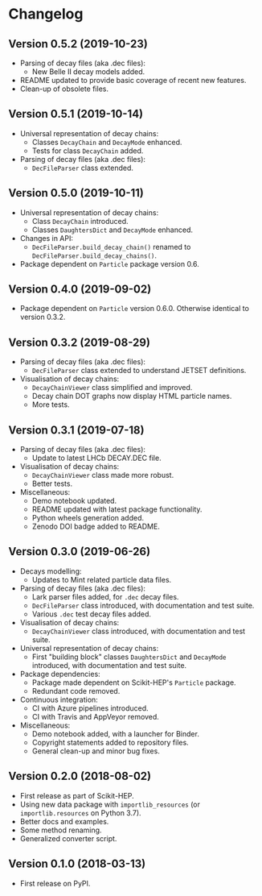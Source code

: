# Changelog

## Version 0.5.2 (2019-10-23)

* Parsing of decay files (aka .dec files):
  - New Belle II decay models added.
* README updated to provide basic coverage of recent new features.
* Clean-up of obsolete files.


## Version 0.5.1 (2019-10-14)

* Universal representation of decay chains:
  - Classes ``DecayChain`` and ``DecayMode`` enhanced.
  - Tests for class ``DecayChain`` added.
* Parsing of decay files (aka .dec files):
  - ``DecFileParser`` class extended.


## Version 0.5.0 (2019-10-11)

* Universal representation of decay chains:
  - Class ``DecayChain`` introduced.
  - Classes ``DaughtersDict`` and ``DecayMode`` enhanced.
* Changes in API:
  - ``DecFileParser.build_decay_chain()`` renamed to ``DecFileParser.build_decay_chains()``.
* Package dependent on ``Particle`` package version 0.6.


## Version 0.4.0 (2019-09-02)

* Package dependent on ``Particle`` version 0.6.0.
  Otherwise identical to version 0.3.2.


## Version 0.3.2 (2019-08-29)

* Parsing of decay files (aka .dec files):
  - ``DecFileParser`` class extended to understand JETSET definitions.
* Visualisation of decay chains:
  - ``DecayChainViewer`` class simplified and improved.
  - Decay chain DOT graphs now display HTML particle names.
  - More tests.


## Version 0.3.1 (2019-07-18)

* Parsing of decay files (aka .dec files):
  - Update to latest LHCb DECAY.DEC file.
* Visualisation of decay chains:
  - ``DecayChainViewer`` class made more robust.
  - Better tests.
* Miscellaneous:
  - Demo notebook updated.
  - README updated with latest package functionality.
  - Python wheels generation added.
  - Zenodo DOI badge added to README.


## Version 0.3.0 (2019-06-26)

* Decays modelling:
  - Updates to Mint related particle data files.
* Parsing of decay files (aka .dec files):
  - Lark parser files added, for ``.dec`` decay files.
  - ``DecFileParser`` class introduced, with documentation and test suite.
  - Various ``.dec`` test decay files added.
* Visualisation of decay chains:
  - ``DecayChainViewer`` class introduced, with documentation and test suite.
* Universal representation of decay chains:
  - First "building block" classes ``DaughtersDict`` and ``DecayMode`` introduced,
    with documentation and test suite.
* Package dependencies:
  - Package made dependent on Scikit-HEP's ``Particle`` package.
  - Redundant code removed.
* Continuous integration:
  - CI with Azure pipelines introduced.
  - CI with Travis and AppVeyor removed.
* Miscellaneous:
  - Demo notebook added, with a launcher for Binder.
  - Copyright statements added to repository files.
  - General clean-up and minor bug fixes.


## Version 0.2.0 (2018-08-02)

* First release as part of Scikit-HEP.
* Using new data package with ``importlib_resources`` (or ``importlib.resources`` on Python 3.7).
* Better docs and examples.
* Some method renaming.
* Generalized converter script.


## Version 0.1.0 (2018-03-13)

* First release on PyPI.
